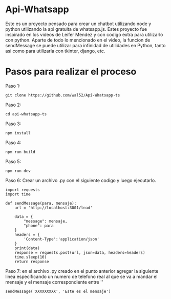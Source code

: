 # Api-Whatsapp
Este es un proyecto pensado para crear un chatbot utilizando node y python utilizando la api gratuita de whatsapp.js. Estes proyecto fue inspirado en los videos de Leifer Mendez y con codigo extra para utilizarlo con python. Aparte de todo lo mencionado en el video, la funcion de sendMessage se puede utilizar para infinidad de utilidades en Python, tanto asi como para utilizarla con tkinter, django, etc.

# Pasos para realizar el proceso

Paso 1:
```
git clone https://github.com/wal52/Api-Whatsapp-ts

```

Paso 2:
```
cd api-whatsapp-ts

```

Paso 3:
```
npm install

```

Paso 4:
```
npm run build

```

Paso 5:
```
npm run dev

```

Paso 6:
Crear un archivo .py con el siguiente codigo y luego ejecutarlo.
```
import requests
import time 

def sendMessage(para, mensaje):
    url = 'http://localhost:3001/lead'
    
    data = {
        "message": mensaje,
        "phone": para
    }
    headers = {
        'Content-Type':'application/json'
    }
    print(data)
    response = requests.post(url, json=data, headers=headers)
    time.sleep(10)
    return response
```
Paso 7:
en el archivo .py creado en el punto anterior agregar la siguiente linea especificando un numero de telefono real al que se va a mandar el mensaje y el mensaje correspondiente entre ''
```
sendMessage('XXXXXXXXX', 'Este es el mensaje')
```

